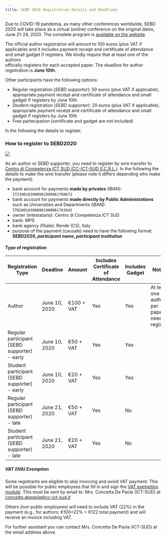 ```yaml
---
title: SEBD 2020 Registration Details and Deadlines
---
```



Due to COVID-19 pandemia, as many other conferences worldwide, 
SEBD 2020 will take place as a virtual (online) conference on the original dates, June 21-24, 2020.
The complete program is [available on the website](https://sebd2020.unica.it/program).  

The official author registration will amount to 100 euros (plus VAT if  
applicable) and it includes payment receipt and certificate of attendance 
 and small gadget if registers. We kindly require that at least one of the authors  
officially registers for each accepted paper. The deadline for author  
registration is **June 10th**.

Other participants have the following options:

 - Regular registration (*SEBD supporter*): 50 euros (plus VAT if applicable), appropriate payment receipt and certificate of attendance 
 and small gadget if registers by June 10th 
 - Student registration (*SEBD supporter*): 20 euros (plus VAT if applicable), appropriate payment receipt and certificate of attendance 
 and small gadget if registers by June 10th 
 - Free partecipation (certificate and gadget are not included)
  
In the following the details to register.

### How to register to SEBD2020

![](https://sebd2020.unica.it/registration/ict-sud-logo.jpg)



As an author or SEBD supporter, you need to register by wire transfer to [Centro di Competenza ICT SUD (CC-ICT-SUD S.C.R.L.)](https://www.cc-ict-sud.it/).
In the following the details to make the wire transfer (please note it differs depending who make the payment):

 - bank account for payments **made by privates** (IBAN): `IT21H0103080881000061760672`
 - bank account for payments **made directly by Public Administrations** such as Universities and Departments (IBAN): `IT82H0103080881000061763842`
 - owner (intestatario): Centro di Competenza ICT SUD
 - bank: MPS
 - bank agency (filiale): Rende (CS), Italy
 - purpose of the payment (causale) need to have the following format: <b>SEBD2020, *participant name*, *participant institution* </b>

#### Type of registration

| Registration Type | Deadline | Amount    | Includes Certificate of Attendance | Includes Gadget | Notes |
| ----------------- | -------- |---------- |----------------------------------- | --------------- | ----- | 
| Author  | June 10, 2020 | €100 + VAT  | Yes | Yes | At least one author per paper need to register | 
| Regular participant (SEBD supporter) - early  | June 10, 2020 | €50 + VAT  | Yes | Yes | |
| Student participant (SEBD supporter) - early  | June 10, 2020 | €20 + VAT  | Yes | Yes | |
| Regular participant (SEBD supporter) - late  |  June 21, 2020 | €50 + VAT  | Yes | No | |
| Student participant (SEBD supporter) - late  |  June 21, 2020 | €20 + VAT  | Yes | No | |



##### VAT (IVA) Exemption

Some registrants are eligible to skip invoicing and avoid VAT payment.
This will be possible for public employees that fill in and sign the [VAT exemption module](https://sebd2020.unica.it/registration/vat-exemption.docx). This must be sent
by email to: Mrs. Concetta De Paola (ICT-SUD) at *concetta.depaola@cc-ict-sud.it*

Others (non public employees) will need to include VAT (22%) in the payment (e.g., for authors: €100+22% = €122 total payment) and will receive an invoice including VAT.

For further assistant you can contact Mrs. Concetta De Paola (ICT-SUD) at the email address above.

